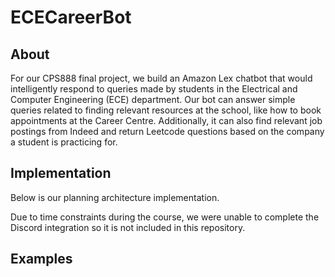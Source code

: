 # ECECareerBot

## About
For our CPS888 final project, we build an Amazon Lex chatbot that would intelligently respond to queries made by students in the Electrical and Computer Engineering (ECE) department. Our bot can answer simple queries related to finding relevant resources at the school, like how to book appointments at the Career Centre. Additionally, it can also find relevant job postings from Indeed and return Leetcode questions based on the company a student is practicing for.

## Implementation

Below is our planning architecture implementation. 

Due to time constraints during the course, we were unable to complete the Discord integration so it is not included in this repository. 



## Examples
